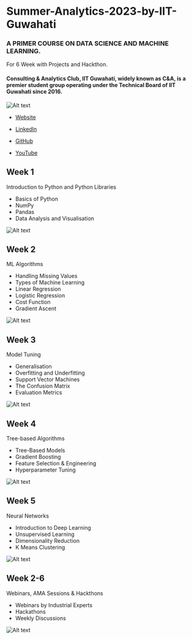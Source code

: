 # Summer-Analytics-2023-by-IIT-Guwahati
### A PRIMER COURSE ON DATA SCIENCE AND MACHINE LEARNING.
For 6 Week with Projects and Hackthon.

#### Consulting & Analytics Club, IIT Guwahati, widely known as C&A, is a premier student group operating under the Technical Board of IIT Guwahati since 2016.

![Alt text](https://caciitg.com/sa/assets/img/bg.jpg)


- [Website](https://caciitg.com/)

- [LinkedIn](https://www.linkedin.com/company/caciitg/)

- [GitHub](https://github.com/caciitg)

- [YouTube](https://www.youtube.com/channel/UCPQIu6FXWE623QatJjXaWxg)



## Week 1
Introduction to Python and Python Libraries

- Basics of Python
- NumPy
- Pandas
- Data Analysis and Visualisation

![Alt text](https://github.com/shrigulhane100/Summer-Analytics-2023-by-IIT-Guwahati/blob/main/Python-language.png)



## Week 2
ML Algorithms

- Handling Missing Values
- Types of Machine Learning
- Linear Regression
- Logistic Regression
- Cost Function
- Gradient Ascent

![Alt text](https://github.com/shrigulhane100/Summer-Analytics-2023-by-IIT-Guwahati/blob/main/machine-learning-examples-applications.png)


## Week 3
Model Tuning

- Generalisation
- Overfitting and Underfitting
- Support Vector Machines
- The Confusion Matrix
- Evaluation Metrics

![Alt text](https://raw.githubusercontent.com/shrigulhane100/Summer-Analytics-2023-by-IIT-Guwahati/main/35_deep_learning_algorithm-512.webp)



## Week 4
Tree-based Algorithms

- Tree-Based Models
- Gradient Boosting
- Feature Selection & Engineering
- Hyperparameter Tuning

![Alt text](https://github.com/shrigulhane100/Summer-Analytics-2023-by-IIT-Guwahati/blob/main/binary-tree-to-DLL.png)


## Week 5
Neural Networks

- Introduction to Deep Learning
- Unsupervised Learning
- Dimensionality Reduction
- K Means Clustering

![Alt text](https://github.com/shrigulhane100/Summer-Analytics-2023-by-IIT-Guwahati/blob/main/ICLH_Diagram_Batch_01_03-DeepNeuralNetwork-WHITEBG.png)


## Week 2-6
Webinars, AMA Sessions & Hackthons

- Webinars by Industrial Experts
- Hackathons
- Weekly Discussions

![Alt text](https://github.com/shrigulhane100/Summer-Analytics-2023-by-IIT-Guwahati/blob/main/dom-fou-YRMWVcdyhmI-unsplash.jpg)


